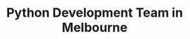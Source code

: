 ---
title: Python Development Team in Melbourne
permalink: /landings/locations/melbourne/developer/python
technology: Python
location: Melbourne
---